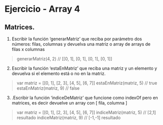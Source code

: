 # Ejercicio - Array 4
## Matrices.

1. Escribir la función ‘generarMatriz’ que reciba por parámetro dos números: filas, columnas y devuelva una matriz o array de arrays de filas x columnas

> generarMatriz(4, 2) // [[0, 1], [0, 1], [0, 1], [0, 1]]

2. Escribir la función ‘estaEnMatriz’ que reciba una matriz y un elemento y devuelva si el elemento está o no en la matriz.

> var matriz = [[0, 1], [2, 3], [4, 5], [6, 7]]
> estaEnMatriz(matriz, 5) // true
> estaEnMatriz(matriz, 9) // false

3. .Escribir la función ‘indiceDeMatriz’ que funcione como indexOf pero en matrices, es decir devuelve un array con [ fila, columna ]

> var matriz = [[0, 1], [2, 3], [4, 5], [6, 7]]
> indiceMatriz(matriz, 5) // [2,1] resultado
> indiceMatriz(matriz, 9) // [-1,-1] resultado
